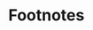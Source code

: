 # Footnotes

[^2]: POSIX Extended Regular Expressions

[^3]: For correct calculation of the TNDI metric, the user has to
    specify which directories belong to the project with
    the -projectBaseDir parameter. Without it, "every" directory will be
    counted starting from the root, meaning that running the analysis
    from directories that are at different depths will cause the value
    of the TNDI metric to change.

[^4]: [http://legacy.python.org/dev/peps/pep-0008/]

[http://legacy.python.org/dev/peps/pep-0008/]:http://legacy.python.org/dev/peps/pep-0008/
